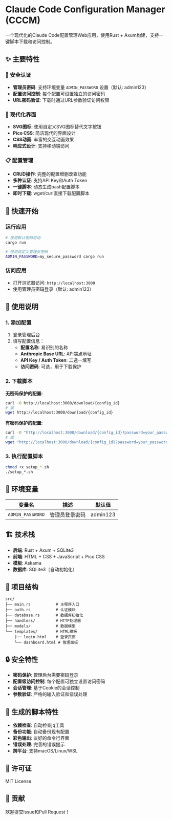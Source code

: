 # Claude Code Configuration Manager (CCCM)

一个现代化的Claude Code配置管理Web应用，使用Rust + Axum构建，支持一键脚本下载和访问控制。

## ✨ 主要特性

### 🔐 安全认证
- **管理员密码**: 支持环境变量 `ADMIN_PASSWORD` 设置（默认: admin123）
- **配置访问控制**: 每个配置可设置独立的访问密码
- **URL密码验证**: 下载时通过URL参数验证访问权限

### 🎨 现代化界面
- **SVG图标**: 使用自定义SVG图标替代文字按钮
- **Pico CSS**: 简洁现代的界面设计
- **CSS动画**: 丰富的交互动画效果
- **响应式设计**: 支持移动端访问

### 📋 配置管理
- **CRUD操作**: 完整的配置增删改查功能
- **多种认证**: 支持API Key和Auth Token
- **一键脚本**: 动态生成bash配置脚本
- **即时下载**: wget/curl直接下载配置脚本

## 🚀 快速开始

### 运行应用
```bash
# 使用默认密码启动
cargo run

# 使用自定义管理员密码
ADMIN_PASSWORD=my_secure_password cargo run
```

### 访问应用
- 打开浏览器访问: `http://localhost:3000`
- 使用管理员密码登录（默认: admin123）

## 📖 使用说明

### 1. 添加配置
1. 登录管理后台
2. 填写配置信息：
   - **配置名称**: 易识别的名称
   - **Anthropic Base URL**: API端点地址
   - **API Key / Auth Token**: 二选一填写
   - **访问密码**: 可选，用于下载保护

### 2. 下载脚本
**无密码保护的配置:**
```bash
curl -O http://localhost:3000/download/{config_id}
# 或
wget http://localhost:3000/download/{config_id}
```

**有密码保护的配置:**
```bash
curl -O "http://localhost:3000/download/{config_id}?password=your_password"
# 或
wget "http://localhost:3000/download/{config_id}?password=your_password"
```

### 3. 执行配置脚本
```bash
chmod +x setup_*.sh
./setup_*.sh
```

## 🔧 环境变量

| 变量名 | 描述 | 默认值 |
|--------|------|--------|
| `ADMIN_PASSWORD` | 管理员登录密码 | admin123 |

## 🏗️ 技术栈

- **后端**: Rust + Axum + SQLite3
- **前端**: HTML + CSS + JavaScript + Pico CSS
- **模板**: Askama
- **数据库**: SQLite3（自动初始化）

## 📁 项目结构

```
src/
├── main.rs           # 主程序入口
├── auth.rs           # 认证模块
├── database.rs       # 数据库初始化
├── handlers/         # HTTP处理器
├── models/           # 数据模型
└── templates/        # HTML模板
    ├── login.html    # 登录页面
    └── dashboard.html # 管理面板
```

## 🔒 安全特性

- **密码保护**: 管理后台需要密码登录
- **配置级访问控制**: 每个配置可独立设置访问密码
- **会话管理**: 基于Cookie的会话控制
- **参数验证**: 严格的输入验证和错误处理

## 🎯 生成的脚本特性

- **依赖检查**: 自动检查jq工具
- **备份功能**: 自动备份现有配置
- **彩色输出**: 友好的命令行界面
- **错误处理**: 完善的错误提示
- **跨平台**: 支持macOS/Linux/WSL

## 📝 许可证

MIT License

## 🤝 贡献

欢迎提交Issue和Pull Request！